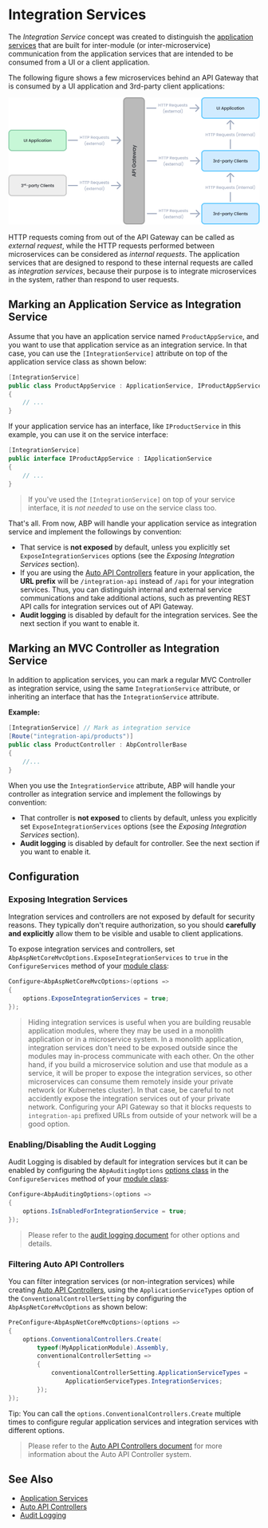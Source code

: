 # Integration Services

The *Integration Service* concept was created to distinguish the [application services](../architecture/domain-driven-design/application-services.md) that are built for inter-module (or inter-microservice) communication from the application services that are intended to be consumed from a UI or a client application.

The following figure shows a few microservices behind an API Gateway that is consumed by a UI application and 3rd-party client applications:

![integration-services](../../images/integration-services.png)

HTTP requests coming from out of the API Gateway can be called as *external request*, while the HTTP requests performed between microservices can be considered as *internal requests*. The application services that are designed to respond to these internal requests are called as *integration services*, because their purpose is to integrate microservices in the system, rather than respond to user requests.

## Marking an Application Service as Integration Service

Assume that you have an application service named `ProductAppService`, and you want to use that application service as an integration service. In that case, you can use the `[IntegrationService]` attribute on top of the application service class as shown below:

```csharp
[IntegrationService]
public class ProductAppService : ApplicationService, IProductAppService
{
    // ...
}
```

If your application service has an interface, like `IProductService` in this example, you can use it on the service interface:

```csharp
[IntegrationService]
public interface IProductAppService : IApplicationService
{
    // ...
}
```

> If you've used the `[IntegrationService]` on top of your service interface, it is *not needed* to use on the service class too.

That's all. From now, ABP will handle your application service as integration service and implement the followings by convention:

* That service is **not exposed** by default, unless you explicitly set `ExposeIntegrationServices` options (see the *Exposing Integration Services* section).
* If you are using the [Auto API Controllers](./auto-controllers.md) feature in your application, the **URL prefix** will be `/integration-api` instead of `/api` for your integration services. Thus, you can distinguish internal and external service communications and take additional actions, such as preventing REST API calls for integration services out of API Gateway.
* **Audit logging** is disabled by default for the integration services. See the next section if you want to enable it.

## Marking an MVC Controller as Integration Service

In addition to application services, you can mark a regular MVC Controller as integration service, using the same `IntegrationService` attribute, or inheriting an interface that has the `IntegrationService` attribute.

**Example:**

````csharp
[IntegrationService] // Mark as integration service
[Route("integration-api/products")]
public class ProductController : AbpControllerBase
{
    //...
}
````

When you use the `IntegrationService` attribute, ABP will handle your controller as integration service and implement the followings by convention:

* That controller is **not exposed** to clients by default, unless you explicitly set `ExposeIntegrationServices` options (see the *Exposing Integration Services* section).
* **Audit logging** is disabled by default for controller. See the next section if you want to enable it.

## Configuration

### Exposing Integration Services

Integration services and controllers are not exposed by default for security reasons. They typically don't require authorization, so you should **carefully and explicitly** allow them to be visible and usable to client applications.

To expose integration services and controllers, set `AbpAspNetCoreMvcOptions.ExposeIntegrationServices` to `true` in the `ConfigureServices` method of your [module class](../architecture/modularity/basics.md):

````csharp
Configure<AbpAspNetCoreMvcOptions>(options =>
{
    options.ExposeIntegrationServices = true;
});
````

> Hiding integration services is useful when you are building reusable application modules, where they may be used in a monolith application or in a microservice system. In a monolith application, integration services don't need to be exposed outside since the modules may in-process communicate with each other. On the other hand, if you build a microservice solution and use that module as a service, it will be proper to expose the integration services, so other microservices can consume them remotely inside your private network (or Kubernetes cluster). In that case, be careful to not accidently expose the integration services out of your private network. Configuring your API Gateway so that it blocks requests to `integration-api` prefixed URLs from outside of your network will be a good option.

### Enabling/Disabling the Audit Logging

Audit Logging is disabled by default for integration services but it can be enabled by configuring the `AbpAuditingOptions` [options class](../fundamentals/options.md) in the `ConfigureServices` method of your [module class](../architecture/modularity/basics.md):

```csharp
Configure<AbpAuditingOptions>(options =>
{
    options.IsEnabledForIntegrationService = true;
});
```

> Please refer to the [audit logging document](../infrastructure/audit-logging.md) for other options and details.

### Filtering Auto API Controllers

You can filter integration services (or non-integration services) while creating [Auto API Controllers](./auto-controllers.md), using the `ApplicationServiceTypes` option of the `ConventionalControllerSetting` by configuring the `AbpAspNetCoreMvcOptions` as shown below:

```csharp
PreConfigure<AbpAspNetCoreMvcOptions>(options =>
{
    options.ConventionalControllers.Create(
        typeof(MyApplicationModule).Assembly,
        conventionalControllerSetting =>
        {
            conventionalControllerSetting.ApplicationServiceTypes = 
                ApplicationServiceTypes.IntegrationServices;
        });
});
```

Tip: You can call the `options.ConventionalControllers.Create` multiple times to configure regular application services and integration services with different options.

> Please refer to the [Auto API Controllers document](./auto-controllers.md) for more information about the Auto API Controller system.

## See Also

* [Application Services](../architecture/domain-driven-design/application-services.md)
* [Auto API Controllers](./auto-controllers.md)
* [Audit Logging](../infrastructure/audit-logging.md)
